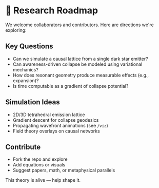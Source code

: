 # 🔭 Research Roadmap

We welcome collaborators and contributors. Here are directions we're exploring:

## Key Questions

- Can we simulate a causal lattice from a single dark star emitter?
- Can awareness-driven collapse be modeled using variational mechanics?
- How does resonant geometry produce measurable effects (e.g., expansion)?
- Is time computable as a gradient of collapse potential?

## Simulation Ideas

- 2D/3D tetrahedral emission lattice
- Gradient descent for collapse geodesics
- Propagating wavefront animations (see `/viz`)
- Field theory overlays on causal networks

## Contribute

- Fork the repo and explore
- Add equations or visuals
- Suggest papers, math, or metaphysical parallels

This theory is alive — help shape it.
